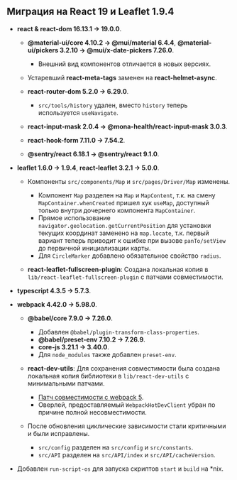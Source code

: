 ## Миграция на React 19 и Leaflet 1.9.4

- **react & react-dom 16.13.1 -> 19.0.0**.

	- **@material-ui/core 4.10.2 -> @mui/material 6.4.4**, **@material-ui/pickers 3.2.10 -> @mui/x-date-pickers 7.26.0**.
		- Внешний вид компонентов отличается в новых версиях.

	- Устаревший **react-meta-tags** заменен на **react-helmet-async**.

	- **react-router-dom 5.2.0 -> 6.29.0**.
		- `src/tools/history` удален, вместо `history` теперь используется `useNavigate`.

	- **react-input-mask 2.0.4 -> @mona-health/react-input-mask 3.0.3**.

	- **react-hook-form 7.11.0 -> 7.54.2**.

	- **@sentry/react 6.18.1 -> @sentry/react 9.1.0**.

- **leaflet 1.6.0 -> 1.9.4**, **react-leaflet 3.2.1 -> 5.0.0**.

	- Компоненты `src/components/Map` и `src/pages/Driver/Map` изменены.
		- Компонент `Map` разделен на `Map` и `MapContent`, т.к. на смену `MapContainer.whenCreated` пришел хук `useMap`, доступный только внутри дочернего компонента `MapContainer`.
		- Прямое использование `navigator.geolocation.getCurrentPosition` для установки текущих координат заменено на `map.locate`, т.к. первый вариант теперь приводит к ошибке при вызове `panTo/setView` до первичной инициализации карты.
		- Для `CircleMarker` добавлено обязательное свойство `radius`.

	- **react-leaflet-fullscreen-plugin**: Создана локальная копия в `lib/react-leaflet-fullscreen-plugin` с патчами совместимости.

- **typescript 4.3.5 -> 5.7.3**.

- **webpack 4.42.0 -> 5.98.0**.

	- **@babel/core 7.9.0 -> 7.26.0**.
		- Добавлен `@babel/plugin-transform-class-properties`.
		- **@babel/preset-env 7.10.2 -> 7.26.9**.
		- **core-js 3.21.1 -> 3.40.0**.
		- Для `node_modules` также добавлен `preset-env`.

	- **react-dev-utils**: Для сохранения совместимости была создана локальная копия библиотеки в `lib/react-dev-utils` с минимальными патчами.
		- [Патч совместимости с webpack 5](https://github.com/facebook/create-react-app/issues/9880).
		- Оверлей, предоставляемый `WebpackHotDevClient` убран по причине полной несовместимости.

	- После обновления циклические зависимости стали критичными и были исправлены.
		- `src/config` разделен на `src/config` и `src/constants`.
		- `src/API` разделен на `src/API/index` и `src/API/cacheVersion`.

- Добавлен `run-script-os` для запуска скриптов `start` и `build` на \*nix.